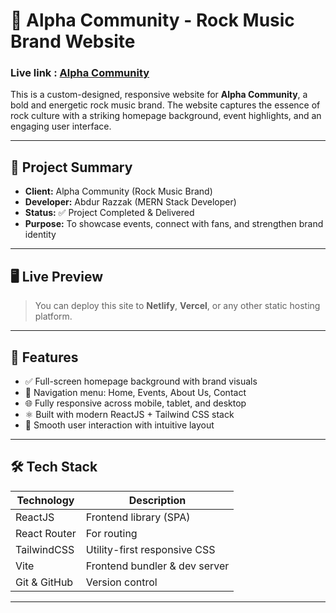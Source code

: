 # 🎸 Alpha Community - Rock Music Brand Website

### Live link : [Alpha Community](https://loquacious-caramel-8a51e9.netlify.app/)

This is a custom-designed, responsive website for **Alpha Community**, a bold and energetic rock music brand. The website captures the essence of rock culture with a striking homepage background, event highlights, and an engaging user interface.

---

## 🧾 Project Summary

- **Client:** Alpha Community (Rock Music Brand)
- **Developer:** Abdur Razzak (MERN Stack Developer)
- **Status:** ✅ Project Completed & Delivered
- **Purpose:** To showcase events, connect with fans, and strengthen brand identity

---

## 🖥️ Live Preview

> You can deploy this site to **Netlify**, **Vercel**, or any other static hosting platform.

---

## 🚀 Features

- ✅ Full-screen homepage background with brand visuals
- 🎸 Navigation menu: Home, Events, About Us, Contact
- 🌐 Fully responsive across mobile, tablet, and desktop
- ⚛️ Built with modern ReactJS + Tailwind CSS stack
- 🔄 Smooth user interaction with intuitive layout

---

## 🛠️ Tech Stack

| Technology     | Description                      |
|----------------|----------------------------------|
| ReactJS        | Frontend library (SPA)           |
| React Router   | For routing                      |
| TailwindCSS    | Utility-first responsive CSS     |
| Vite           | Frontend bundler & dev server    |
| Git & GitHub   | Version control                  |

---



